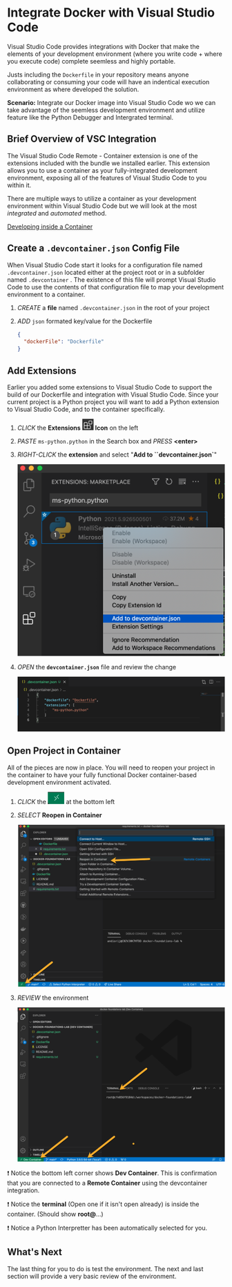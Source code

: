 # Integrate Docker with Visual Studio Code

Visual Studio Code provides integrations with Docker that make the elements of your development environment (where you write code + where you execute code) complete seemless and highly portable.

Justs including the `Dockerfile` in your repository means anyone collaborating or consuming your code will have an indentical execution environment as where developed the solution.

**Scenario:** Integrate our Docker image into Visual Studio Code wo we can take advantage of the seemless development environment and utilize feature like the Python Debugger and Intergrated terminal.

## Brief Overview of VSC Integration

The Visual Studio Code Remote - Container extension is one of the extensions included with the bundle we installed earlier.  This extension allows you to use a container as your fully-integrated development environment, exposing all of the features of Visual Studio Code to you within it.

There are multiple ways to utilize a container as your development environment within Visual Studio Code but we will look at the most *integrated* and *automated* method.

[Developing inside a Container](https://code.visualstudio.com/docs/remote/containers)

## Create a `.devcontainer.json` Config File

When Visual Studio Code start it looks for a configuration file named `.devcontainer.json` located either at the project root or in a subfolder named `.devcontainer` .  The existence of this file will prompt Visual Studio Code to use the contents of that configuration file to map your development environment to a container.

1. *CREATE* a **file**  named `.devcontainer.json` in the root of your project

2. *ADD* `json` formated key/value for the Dockerfile

   ```json
   {
     "dockerFile": "Dockerfile"
   }
   ```

## Add Extensions

Earlier you added some extensions to Visual Studio Code to support the build of our Dockerfile and integration with Visual Studio Code.  Since your current project is a Python project you will want to add a Python extension to Visual Studio Code, and to the container specifically.

1. *CLICK* the **Extensions** <img src="../../images/image-20210610152153324.png" style="zoom:33%;" /> **Icon** on the left
2. *PASTE* `ms-python.python` in the Search box and *PRESS* **<enter\>**
3. *RIGHT-CLICK* the **extension** and select "**Add to ``devcontainer.json`**"

    <img src="../../images/add-to-devcontainer.json.png" alt="image-20210614131954531" style="zoom:50%;" />

4. *OPEN* the **`devcontainer.json`** file and review the change

   ![image-20210614132142489](../images/devcontainer.json.png)

## Open Project in Container

All of the pieces are now in place.  You will need to reopen your project in the container to have your fully functional Docker container-based development environment activated.

1. *CLICK* the <img src="../images/remote-connection.png" alt="image-20210614132745015" style="zoom:50%;" /> at the bottom left

2. *SELECT* **Reopen in Container**

   ![Reopen in Container](../images/reopen-in-container.png)

3. *REVIEW*  the environment

   ![Opened in Container](../images/vsc-opened-in-container.png)

:exclamation: Notice the bottom left corner shows **Dev Container**.  This is confirmation that you are connected to a **Remote Container** using the devcontainer integration.

:exclamation: Notice the **terminal** (Open one if it isn't open already) is inside the container.  (Should show **root@**...)

:exclamation: Notice a Python Interpretter has been automatically selected for you.

## What's Next

The last thing for you to do is test the environment.  The next and last section will provide a very basic review of the environment.
